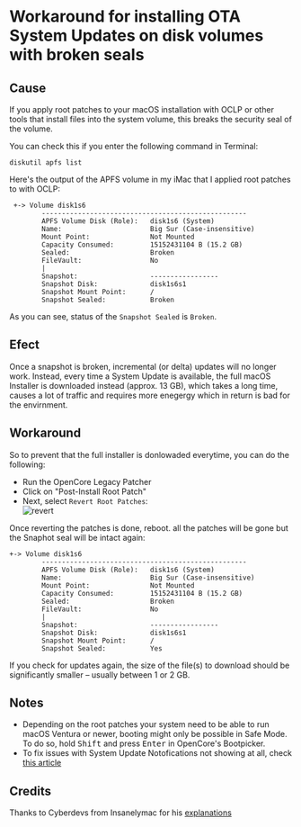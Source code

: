 # Workaround for installing OTA System Updates on disk volumes with broken seals

## Cause

If you apply root patches to your macOS installation with OCLP or other tools that install files into the system volume, this breaks the security seal of the volume.

You can check this if you enter the following command in Terminal:

```shell
diskutil apfs list
```
Here's the output of the APFS volume in my iMac that I applied root patches to with OCLP:

```
 +-> Volume disk1s6
        ---------------------------------------------------
        APFS Volume Disk (Role):   disk1s6 (System)
        Name:                      Big Sur (Case-insensitive)
        Mount Point:               Not Mounted
        Capacity Consumed:         15152431104 B (15.2 GB)
        Sealed:                    Broken
        FileVault:                 No
        |
        Snapshot:                  -----------------
        Snapshot Disk:             disk1s6s1
        Snapshot Mount Point:      /
        Snapshot Sealed:           Broken
```

As you can see, status of the `Snapshot Sealed` is `Broken`.

## Efect
Once a snapshot is broken, incremental (or delta) updates will no longer work. Instead, every time a System Update is available, the full macOS Installer is downloaded instead (approx. 13 GB), which takes a long time, causes a lot of traffic and requires more enegergy which in return is bad for the envirnment.

## Workaround
So to prevent that the full installer is donlowaded everytime, you can do the following:

- Run the OpenCore Legacy Patcher
- Click on "Post-Install Root Patch"
- Next, select `Revert Root Patches`: <br> ![revert](https://github.com/5T33Z0/OC-Little-Translated/assets/76865553/e5f9c409-7aad-4511-b1bc-e20466908913)

Once reverting the patches is done, reboot. all the patches will be gone but the Snaphot seal will be intact again:

```
+-> Volume disk1s6
        ---------------------------------------------------
        APFS Volume Disk (Role):   disk1s6 (System)
        Name:                      Big Sur (Case-insensitive)
        Mount Point:               Not Mounted
        Capacity Consumed:         15152431104 B (15.2 GB)
        Sealed:                    Broken
        FileVault:                 No
        |
        Snapshot:                  -----------------
        Snapshot Disk:             disk1s6s1
        Snapshot Mount Point:      /
        Snapshot Sealed:           Yes
```

If you check for updates again, the size of the file(s) to download should be significantly smaller – usually between 1 or 2 GB.

## Notes
- Depending on the root patches your system need to be able to run macOS Ventura or newer, booting might only be possible in Safe Mode. To do so, hold <kbd>Shift</kbd> and press <kbd>Enter</kbd> in OpenCore's Bootpicker.
- To fix issues with System Update Notofications not showing at all, check [this article](https://github.com/5T33Z0/OC-Little-Translated/tree/main/S_System_Updates)

## Credits
Thanks to Cyberdevs from Insanelymac for his [explanations](https://www.insanelymac.com/forum/topic/356881-pre-release-macos-sonoma/page/61/#comment-2809998)
